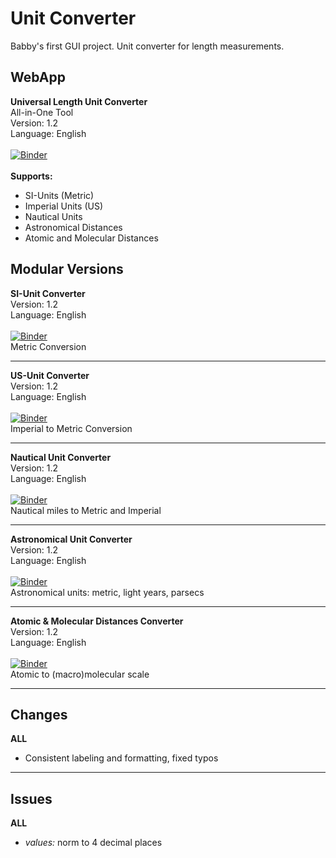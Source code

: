 # Unit Converter
Babby's first GUI project. Unit converter for length measurements.

## WebApp
**Universal Length Unit Converter** \
All-in-One Tool \
Version: 1.2 \
Language: English \
 \
[![Binder](https://mybinder.org/badge_logo.svg)](https://mybinder.org/v2/gh/kuranez/Unit-Converter/unit-converter-basic?urlpath=%2Fvoila%2Frender%2Fnotebooks%2F0-Universal-Length-Unit-Converter-V1-2.ipynb) \
 \
**Supports:** 
- SI-Units (Metric)
- Imperial Units (US)
- Nautical Units
- Astronomical Distances
- Atomic and Molecular Distances

## Modular Versions
**SI-Unit Converter** \
Version: 1.2 \
Language: English \
 \
[![Binder](https://mybinder.org/badge_logo.svg)](https://mybinder.org/v2/gh/kuranez/Unit-Converter/unit-converter-basic?urlpath=%2Fvoila%2Frender%2Fnotebooks%2F1-SI-Unit-Converter-Module-V1-2.ipynb) \
Metric Conversion 

---

**US-Unit Converter** \
Version: 1.2 \
Language: English \
 \
[![Binder](https://mybinder.org/badge_logo.svg)](https://mybinder.org/v2/gh/kuranez/Unit-Converter/unit-converter-basic?urlpath=%2Fvoila%2Frender%2Fnotebooks%2F2-US-Unit-Converter-V1-2.ipynb) \
Imperial to Metric Conversion 

---

**Nautical Unit Converter** \
Version: 1.2 \
Language: English \
 \
[![Binder](https://mybinder.org/badge_logo.svg)](https://mybinder.org/v2/gh/kuranez/Unit-Converter/unit-converter-basic?urlpath=%2Fvoila%2Frender%2Fnotebooks%2F3-Nautical-Unit-Converter-V1-2.ipynb) \
Nautical miles to Metric and Imperial 

---

**Astronomical Unit Converter** \
Version: 1.2 \
Language: English \
 \
[![Binder](https://mybinder.org/badge_logo.svg)](https://mybinder.org/v2/gh/kuranez/Unit-Converter/unit-converter-basic?urlpath=%2Fvoila%2Frender%2Fnotebooks%2F4-Astro-Unit-Converter-V1-2.ipynb) \
Astronomical units: metric, light years, parsecs 
 
 ---

**Atomic & Molecular Distances Converter** \
Version: 1.2 \
Language: English \
 \
[![Binder](https://mybinder.org/badge_logo.svg)](https://mybinder.org/v2/gh/kuranez/Unit-Converter/unit-converter-basic?urlpath=%2Fvoila%2Frender%2Fnotebooks%2F5-Molecular-Unit-Converter-V1-2.ipynb) \
Atomic to (macro)molecular scale 

---

## Changes
**ALL**
- Consistent labeling and formatting, fixed typos

---

## Issues
**ALL**
- *values:* norm to 4 decimal places
